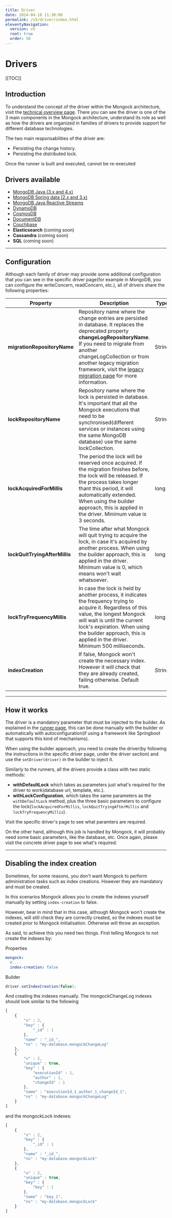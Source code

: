 ```yaml
---
title: Driver
date: 2014-04-18 11:30:00 
permalink: /v5/driver/index.html
eleventyNavigation:
  version: v5
  root: true
  order: 50
---
```

<h1 class="title">Drivers</h1>


[[TOC]]
## Introduction
To understand the concept of the driver within the Mongock architecture, visit the [technical overview page](/v5/technical-overview#main/components). There you can see the driver is one of the 3 main components in the Mongock architecture, understand its role as well as how the drivers are organized in families of drivers to provide support for different database technologies.

The two main responsabilities of the driver are:
- Persisting the change history.
- Persisting the distributed lock.

<p class="noteAlt">Once the runner is built and executed, cannot be re-executed</p>

## Drivers available
- [MongoDB Java (3.x and 4.x)](/v5/driver/mongodb-sync)
- [MongoDB Spring data (2.x and 3.x)](/v5/driver/mongodb-springdata)
- [MongoDB Java Reactive Streams](/v5/driver/mongodb-reactive)
- [DynamoDB](/v5/driver/dynamodb)
- [CosmosDB](/v5/driver/cosmosdb)
- [DocumentDB](/v5/driver/documentdb)
- [Couchbase](/v5/driver/couchbase)
- **Elasticsearch** (coming soon)
- **Cassandra** (coming soon)
- **SQL** (coming soon)

-------------------------------------------

## Configuration

Although each family of driver may provide some additional configuration that you can see in the specific driver page(for example in MongoDB, you can configure the writeConcern, readConcern, etc.), all of drivers share the following properties:

| Property                            | Description                                                                                  | Type                | Default value |
| ------------------------------------|----------------------------------------------------------------------------------------------|---------------------|---------------|
| **migrationRepositoryName**         | Repository name where the change entries are persisted in database. It replaces the deprecated property **changeLogRepositoryName**.<br /> If you need to migrate from another changeLogCollection or from another legacy migration framework, visit the [legacy migration page](/v5/features/legacy-migration) for more information. | String | `mongockChangeLog`|
| **lockRepositoryName**              | Repository name where the lock is persisted in database. It's important that all the Mongock executions that need to be synchronised(different services or instances using the same MongoDB database) use the same lockCollection. | String | `mongockLock`| 
| **lockAcquiredForMillis**           | The period the lock will be reserved once acquired. If the migration finishes before, the lock will be released. If the process takes longer thant this period, it will automatically extended. When using the builder approach, this is applied in the driver. Minimum value is 3 seconds.| long | 1 minute|
| **lockQuitTryingAfterMillis**       | The time after what Mongock will quit trying to acquire the lock, in case it's acquired by another process. When using the builder approach, this is applied in the driver. Minimum value is 0, which means won't wait whatsoever. | long |  3 minutes|
| **lockTryFrequencyMillis**          | In case the lock is held by another process, it indicates the frequency trying to acquire it. Regardless of this value, the longest Mongock will wait is until the current lock's expiration. When using the builder approach, this is applied in the driver. Minimum 500 milliseconds.| long | 1 second|
| **indexCreation**                   | If false, Mongock won't create the necessary index. However it will check that they are already created, failing otherwise. Default true. | String |`true`|

-------------------------------------------

## How it works

The driver is a mandatory parameter that must be injected to the builder. As explained in the [runner page](#runner#build), this can be done manually with the builder or automatically with autoconfiguration(if using a framework like Springboot that supports this kind of mechanisms).

When using the builder approach, you need to create the driver(by following the instructions in the specific driver page, under the driver section) and use the `setDriver(driver)` in the builder to inject it.

Similarly to the runners, all the drivers provide a class with two static methods:
- **withDefaultLock** which takes as parameters just what's required for the driver to work(database url, template, etc.).
- **withLockConfiguration**, which takes the same parameters as the `withDefaultLock` method, plus the three basic parameters to configure the lock(`lockAcquiredForMillis`, `lockQuitTryingAfterMillis` and `lockTryFrequencyMillis`).


<p class="tipAlt">Visit the specific driver's page to see what paramters are required.</p>


On the other hand, although this job is handled by Mongock, it will probably need some basic parameters, like the database, etc. Once again, please visit the concrete driver page to see what's required.


-------------------------------------------

## Disabling the index creation
Sometimes, for some reasons, you don't want Mongock to perform administration tasks such as index creations. However they are mandatory and must be created. 

In this scenarios Mongock allows you to create the indexes yourself manually by setting `index-creation` to false.


However, bear in mind that in this case, although Mongock won't create the indexes, will still check they are correctly created, so the indexes must be created prior to Mongock initialisation. Otherwise will throw an exception.

As said, to achieve this you need two things. First telling Mongock to not create the indexes by:

Properties
```yaml
mongock:
  #...
  index-creation: false
```
Builder
```java
driver.setIndexCreation(false);
```

And creating the indexes manually. The mongockChangeLog indexes should look similar to the following

```javascript
[
    {
        "v" : 2,
        "key" : {
            "_id" : 1
        },
        "name" : "_id_",
        "ns" : "my-database.mongockChangeLog"
    },
    {
        "v" : 2,
        "unique" : true,
        "key" : {
            "executionId" : 1,
            "author" : 1,
            "changeId" : 1
        },
        "name" : "executionId_1_author_1_changeId_1",
        "ns" : "my-database.mongockChangeLog"
    }
]
```

and the mongockLock indexes:
```javascript
[
    {
        "v" : 2,
        "key" : {
            "_id" : 1
        },
        "name" : "_id_",
        "ns" : "my-database.mongockLock"
    },
    {
        "v" : 2,
        "unique" : true,
        "key" : {
            "key" : 1
        },
        "name" : "key_1",
        "ns" : "my-database.mongockLock"
    }
]
```